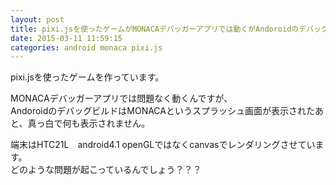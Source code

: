 ```yaml
---
layout: post
title: pixi.jsを使ったゲームがMONACAデバッガーアプリでは動くがAndoroidのデバッグビルドでは動かない
date: 2015-03-11 11:59:15
categories: android monaca pixi.js
---
```

<!-- {% raw %} -->
<p>pixi.jsを使ったゲームを作っています。</p>

<p>MONACAデバッガーアプリでは問題なく動くんですが、<br>
AndoroidのデバッグビルドはMONACAというスプラッシュ画面が表示されたあと、真っ白で何も表示されません。</p>

<p>端末はHTC21L　android4.1   openGLではなくcanvasでレンダリングさせています。<br>
どのような問題が起こっているんでしょう？？？</p>
<!-- {% endraw %} -->
